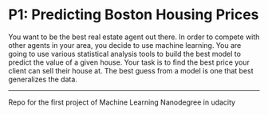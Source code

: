 P1: Predicting Boston Housing Prices 
====================================

You want to be the best real estate agent out there. 
In order to compete with other agents in your area, 
you decide to use machine learning. You are going to 
use various statistical analysis tools to build the 
best model to predict the value of a given house. Your 
task is to find the best price your client can sell 
their house at. The best guess from a model is one 
that best generalizes the data.

---

Repo for the first project of Machine Learning 
Nanodegree in udacity
